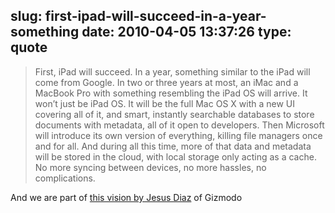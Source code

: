 slug: first-ipad-will-succeed-in-a-year-something
date: 2010-04-05 13:37:26
type: quote
---

> First, iPad will succeed. In a year, something similar to the iPad will come from Google. In two or three years at most, an iMac and a MacBook Pro with something resembling the iPad OS will arrive. It won’t just be iPad OS. It will be the full Mac OS X with a new UI covering all of it, and smart, instantly searchable databases to store documents with metadata, all of it open to developers. Then Microsoft will introduce its own version of everything, killing file managers once and for all. And during all this time, more of that data and metadata will be stored in the cloud, with local storage only acting as a cache. No more syncing between devices, no more hassles, no complications.

And we are part of [this vision by Jesus Diaz](http://gizmodo.com/5506692/ipad-is-the-future) of Gizmodo

